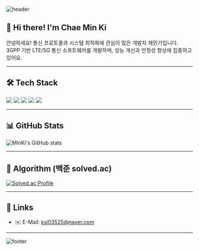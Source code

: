 <!-- 헤더 이미지 -->
![header](https://capsule-render.vercel.app/api?type=waving&color=gradient&height=200&section=header&text=CHAE%20MIN%20KI%20😄&fontSize=50&fontAlign=50&fontColor=ffffff)

<!-- 간단한 소개 -->
## 👋 Hi there! I'm Chae Min Ki

안녕하세요! 통신 프로토콜과 시스템 최적화에 관심이 많은 개발자 채민기입니다.  
3GPP 기반 LTE/5G 통신 소프트웨어를 개발하며, 성능 개선과 안정성 향상에 집중하고 있어요.

---

## 🛠️ Tech Stack

<!-- 아이콘은 필요에 따라 바꾸세요 -->
<img src="https://img.shields.io/badge/C-00599C?style=flat-square&logo=C&logoColor=white"/>
<img src="https://img.shields.io/badge/C++-00599C?style=flat-square&logo=C%2B%2B&logoColor=white"/>
<img src="https://img.shields.io/badge/Linux-FCC624?style=flat-square&logo=linux&logoColor=black"/>
<img src="https://img.shields.io/badge/Git-F05032?style=flat-square&logo=git&logoColor=white"/>
<img src="https://img.shields.io/badge/VisualStudioCode-007ACC?style=flat-square&logo=visual-studio-code&logoColor=white"/>

---

## 📊 GitHub Stats

![MinKi's GitHub stats](https://github-readme-stats.vercel.app/api?username=chaemink2&show_icons=true&theme=radical&hide_title=true)

---

## 🧩 Algorithm (백준 solved.ac)

[![Solved.ac Profile](http://mazassumnida.wtf/api/v2/generate_badge?boj=ksi03525)](https://solved.ac/ksi03525/)

---

## 🔗 Links

- ✉️ E-Mail: ksi03525@naver.com
<!--
- 📝 My-Page: [Notion](https://www.notion.so/1f80c4be20d580f7b9f3f33626717654)
-->

---

<!-- 바닥글 이미지 -->
![footer](https://capsule-render.vercel.app/api?type=waving&color=auto&height=100&section=footer)
